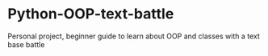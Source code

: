 # Python-OOP-text-battle
Personal project, beginner guide to learn about OOP and classes with a text base battle 

